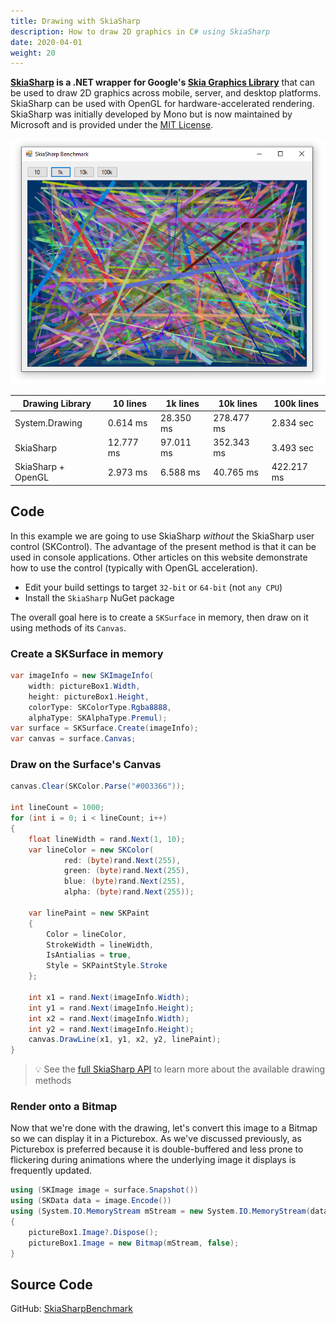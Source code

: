 ```yaml
---
title: Drawing with SkiaSharp
description: How to draw 2D graphics in C# using SkiaSharp
date: 2020-04-01
weight: 20
---
```


**[SkiaSharp](https://github.com/mono/SkiaSharp) is a .NET wrapper for Google's [Skia Graphics Library](https://skia.org/)** that can be used to draw 2D graphics across mobile, server, and desktop platforms. SkiaSharp can be used with OpenGL for hardware-accelerated rendering. SkiaSharp was initially developed by Mono but is now maintained by Microsoft and is provided under the [MIT License](https://github.com/mono/SkiaSharp/blob/master/LICENSE.md).

<img src="drawing-with-skiasharp.png" class="d-block mx-auto">

<div class="text-center">
<div class="d-inline-block">

Drawing Library | 10 lines | 1k lines | 10k lines | 100k lines
---|---|---|---|---
System.Drawing | 0.614 ms | 28.350 ms | 278.477 ms | 2.834 sec
SkiaSharp | 12.777 ms | 97.011 ms | 352.343 ms | 3.493 sec
SkiaSharp + OpenGL | 2.973 ms | 6.588 ms | 40.765 ms | 422.217 ms

</div>
</div>

## Code

In this example we are going to use SkiaSharp _without_ the SkiaSharp user control (SKControl). The advantage of the present method is that it can be used in console applications. Other articles on this website demonstrate how to use the control (typically with OpenGL acceleration).

* Edit your build settings to target `32-bit` or `64-bit` (not `any CPU`)
* Install the `SkiaSharp` NuGet package

The overall goal here is to create a `SKSurface` in memory, then draw on it using methods of its `Canvas`. 

### Create a SKSurface in memory

```cs
var imageInfo = new SKImageInfo(
    width: pictureBox1.Width,
    height: pictureBox1.Height,
    colorType: SKColorType.Rgba8888,
    alphaType: SKAlphaType.Premul);
var surface = SKSurface.Create(imageInfo);
var canvas = surface.Canvas;
```

### Draw on the Surface's Canvas

```cs
canvas.Clear(SKColor.Parse("#003366"));

int lineCount = 1000;
for (int i = 0; i < lineCount; i++)
{
    float lineWidth = rand.Next(1, 10);
    var lineColor = new SKColor(
            red: (byte)rand.Next(255),
            green: (byte)rand.Next(255),
            blue: (byte)rand.Next(255),
            alpha: (byte)rand.Next(255));

    var linePaint = new SKPaint
    {
        Color = lineColor,
        StrokeWidth = lineWidth,
        IsAntialias = true,
        Style = SKPaintStyle.Stroke
    };

    int x1 = rand.Next(imageInfo.Width);
    int y1 = rand.Next(imageInfo.Height);
    int x2 = rand.Next(imageInfo.Width);
    int y2 = rand.Next(imageInfo.Height);
    canvas.DrawLine(x1, y1, x2, y2, linePaint);
}
```

> 💡 See the [full SkiaSharp API](https://docs.microsoft.com/en-us/dotnet/api/SkiaSharp) to learn more about the available drawing methods

### Render onto a Bitmap

Now that we're done with the drawing, let's convert this image to a Bitmap so we can display it in a Picturebox. As we've discussed previously, as Picturebox is preferred because it is double-buffered and less prone to flickering during animations where the underlying image it displays is frequently updated.

```cs
using (SKImage image = surface.Snapshot())
using (SKData data = image.Encode())
using (System.IO.MemoryStream mStream = new System.IO.MemoryStream(data.ToArray()))
{
    pictureBox1.Image?.Dispose();
    pictureBox1.Image = new Bitmap(mStream, false);
}
```

## Source Code

GitHub:
[SkiaSharpBenchmark](https://github.com/swharden/Csharp-Data-Visualization/tree/master/dev/old/drawing/alternate/SkiaSharpBenchmark)